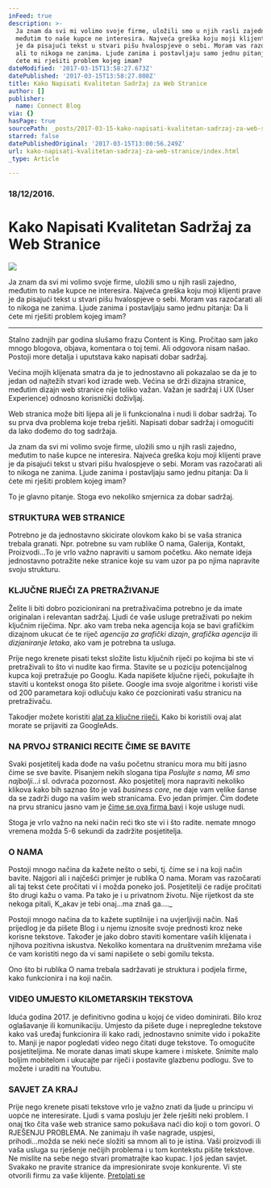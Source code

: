 ```yaml
---
inFeed: true
description: >-
  Ja znam da svi mi volimo svoje firme, uložili smo u njih rasli zajedno,
  međutim to naše kupce ne interesira. Najveća greška koju moji klijenti prave
  je da pisajući tekst u stvari pišu hvalospjeve o sebi. Moram vas razočarati
  ali to nikoga ne zanima. Ljude zanima i postavljaju samo jednu pitanja: Da li
  ćete mi rješiti problem kojeg imam?
dateModified: '2017-03-15T13:58:27.673Z'
datePublished: '2017-03-15T13:58:27.808Z'
title: Kako Napisati Kvalitetan Sadržaj za Web Stranice
author: []
publisher:
  name: Connect Blog
via: {}
hasPage: true
sourcePath: _posts/2017-03-15-kako-napisati-kvalitetan-sadrzaj-za-web-stranice.md
starred: false
datePublishedOriginal: '2017-03-15T13:00:56.249Z'
url: kako-napisati-kvalitetan-sadrzaj-za-web-stranice/index.html
_type: Article

---
```

### 18/12/2016\.

# Kako Napisati Kvalitetan Sadržaj za Web Stranice
![](https://the-grid-user-content.s3-us-west-2.amazonaws.com/881f2b12-fbf7-4916-965c-3006a50550f2.jpg)

Ja znam da svi mi volimo svoje firme, uložili smo u njih rasli zajedno, međutim to naše kupce ne interesira. Najveća greška koju moji klijenti prave je da pisajući tekst u stvari pišu hvalospjeve o sebi. Moram vas razočarati ali to nikoga ne zanima. Ljude zanima i postavljaju samo jednu pitanja: Da li ćete mi rješiti problem kojeg imam?

---

Stalno zadnjih par godina slušamo frazu Content is King. Pročitao sam jako mnogo blogova, objava, komentara o toj temi. Ali odgovora nisam našao. Postoji more detalja i uputstava kako napisati dobar sadržaj.

Većina mojih klijenata smatra da je to jednostavno ali pokazalao se da je to jedan od najtežih stvari kod izrade web. Većina se drži dizajna stranice, međutim dizajn web stranice nije toliko važan. Važan je sadržaj i UX (User Experience) odnosno korisnički doživljaj.

Web stranica može biti lijepa ali je li funkcionalna i nudi li dobar sadržaj. To su prva dva problema koje treba rješiti. Napisati dobar sadržaj i omogućiti da lako dođemo do tog sadržaja.

Ja znam da svi mi volimo svoje firme, uložili smo u njih rasli zajedno, međutim to naše kupce ne interesira. Najveća greška koju moji klijenti prave je da pisajući tekst u stvari pišu hvalospjeve o sebi. Moram vas razočarati ali to nikoga ne zanima. Ljude zanima i postavljaju samo jednu pitanja: Da li ćete mi rješiti problem kojeg imam?

To je glavno pitanje. Stoga evo nekoliko smjernica za dobar sadržaj.

### STRUKTURA WEB STRANICE

Potrebno je da jednostavno skicirate olovkom kako bi se vaša stranica trebala granati. Npr. potrebne su vam rublike O nama, Galerija, Kontakt, Proizvodi...To je vrlo važno napraviti u samom početku. Ako nemate ideja jednostavno potražite neke stranice koje su vam uzor pa po njima napravite svoju strukturu.

### KLJUČNE RIJEČI ZA PRETRAŽIVANJE

Želite li biti dobro pozicionirani na pretraživačima potrebno je da imate originalan i relevantan sadržaj. Ljudi će vaše usluge pretraživati po nekim ključnim riječima. Npr. ako vam treba neka agencija koja se bavi grafičkim dizajnom ukucat će te riječ _agencija za grafički dizajn_, _grafička agencija_ ili _dizjaniranje letaka_, ako vam je potrebna ta usluga.

Prije nego krenete pisati tekst složite listu ključnih riječi po kojima bi ste vi pretraživali to što vi nudite kao firma. Stavite se u poziciju potencijalnog kupca koji pretražuje po Googlu. Kada napišete ključne riječi, pokušajte ih staviti u kontekst onoga što pišete. Google ima svoje algoritme i koristi više od 200 parametara koji odlučuju kako će pozcionirati vašu stranicu na pretraživaču.

Takodjer možete koristiti [alat za ključne riječi.][0] Kako bi koristili ovaj alat morate se prijaviti za GoogleAds.

### NA PRVOJ STRANICI RECITE ČIME SE BAVITE

Svaki posjetitelj kada dođe na vašu početnu stranicu mora mu biti jasno čime se sve bavite. Pisanjem nekih slogana tipa _Poslujte s nama, Mi smo najbolji._..i sl. odvraća pozornost. Ako posjetitelj mora napraviti nekoliko klikova kako bih saznao što je vaš _business core_, ne daje vam velike šanse da se zadrži dugo na vašim web stranicama. Evo jedan primjer. Čim dođete na prvu stranicu jasno vam je [čime se ova firma bavi][1] i koje usluge nudi.

Stoga je vrlo važno na neki način reći tko ste vi i što radite. nemate mnogo vremena možda 5-6 sekundi da zadržite posjetitelja.

### O NAMA

Postoji mnogo načina da kažete nešto o sebi, tj. čime se i na koji način bavite. Najgori ali i najčešći primjer je rublika O nama. Moram vas razočarati ali taj tekst ćete pročitati vi i možda poneko još. Posjetitelji će radije pročitati što drugi kažu o vama. Pa tako je i u privatnom životu. Nije rijetkost da ste nekoga pitali, K_akav je tebi onaj...ma znaš ga...._

Postoji mnogo načina da to kažete suptilnije i na uvjerljiviji način. Naš prijedlog je da pišete Blog i u njemu iznosite svoje prednosti kroz neke korisne tekstove. Također je jako dobro staviti komentare vaših klijenata i njihova pozitivna iskustva. Nekoliko komentara na društvenim mrežama više će vam koristiti nego da vi sami napišete o sebi gomilu teksta.

Ono što bi rublika O nama trebala sadržavati je struktura i podjela firme, kako funkcionira i na koji način.

### VIDEO UMJESTO KILOMETARSKIH TEKSTOVA

Iduća godina 2017\. je definitivno godina u kojoj će video dominirati. Bilo kroz oglašavanje ili komunikaciju. Umjesto da pišete duge i nepregledne tekstove kako vaš uređaj funkcionira ili kako radi, jednostavno snimite vido i pokažite to. Manji je napor pogledati video nego čitati duge tekstove. To omogućite posjetiteljima. Ne morate danas imati skupe kamere i miskete. Snimite malo boljim mobitelom i ukucajte par riječi i postavite glazbenu podlogu. Sve to možete i uraditi na Youtubu.

### SAVJET ZA KRAJ

Prije nego krenete pisati tekstove vrlo je važno znati da ljude u principu vi uopće ne interesirate. Ljudi s vama posluju jer žele rješiti neki problem. I onaj tko čita vaše web stranice samo pokušava naći dio koji o tom govori. O RJEŠENJU PROBLEMA. Ne zanimaju ih vaše nagrade, uspjesi, prihodi...možda se neki neće složiti sa mnom ali to je istina. Vaši proizvodi ili vaša usluga su rješenje nečijih problema i u tom kontekstu pišite tekstove. Ne mislite na sebe nego stvari promatrajte kao kupac. I još jedan savjet. Svakako ne pravite stranice da impresionirate svoje konkurente. Vi ste otvorili firmu za vaše klijente.
[Pretplati se][2]

[0]: https://adwords.google.hr/KeywordPlanner
[1]: http://novisvijet.com/
[2]: http://www.subscribepage.com/b8c7z2